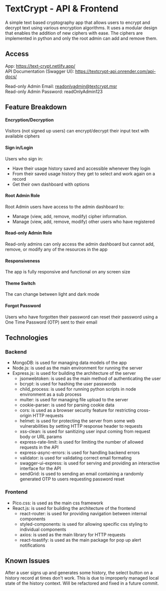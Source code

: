 # TextCrypt - API & Frontend

A simple text based cryptography app that allows users to encrypt and decrypt text using various encryption algorithms. It uses a modular design that enables the addition of new ciphers with ease. The ciphers are implemented in python and only the root admin can add and remove them.

## Access

App: https://text-crypt.netlify.app/
<br>
API Documentation (Swagger UI): https://textcrypt-api.onrender.com/api-docs/

Read-only Admin Email: readonlyadmin@textcrypt.msr
<br>
Read-only Admin Password: readOnlyAdmin123

## Feature Breakdown

#### Encryption/Decryption
Visitors (not signed up users) can encrypt/decrypt their input text with available ciphers

#### Sign in/Login
Users who sign in:
- Have their usage history saved and accessible whenever they login
- From their saved usage history they get to select and work again on a record
- Get their own dashboard with options

#### Root Admin Role
Root Admin users have access to the admin dashboard to:
- Manage (view, add, remove, modify) cipher information.
- Manage (view, add, remove, modify) other users who have registered

#### Read-only Admin Role
Read-only admins can only access the admin dashboard but cannot add, remove, or modify any of the resources in the app

#### Responsiveness
The app is fully responsive and functional on any screen size

#### Theme Switch
The can change between light and dark mode

#### Forgot Password
Users who have forgotten their password can reset their password using a One Time Password (OTP) sent to their email

## Technologies

### Backend

- MongoDB: is used for managing data models of the app
- Node.js: is used as the main environment for running the server
- Express.js: is used for building the architecture of the server
  - jsonwebtoken: is used as the main method of authenticating the user
  - bcrypt: is used for hashing the user passwords
  - child_process: is used for running python scripts in node environment as a sub process
  - multer: is used for managing file upload to the server
  - cookie-parser: is used for parsing cookie data
  - cors: is used as a browser security feature for restricting cross-origin HTTP requests
  - helmet: is used for protecting the server from some web vulnerabilities by setting HTTP response header to requests
  - xss-clean: is used for sanitizing user input coming from request body or URL params
  - express-rate-limit: is used for limiting the number of allowed requests in the API
  - express-async-errors: is used for handling backend errors
  - validator: is used for validating correct email formating
  - swagger-ui-express: is used for serving and providing an interactive interface for the API
  - sendGrid: is used to sending an email containing a randomly generated OTP to users requesting password reset

### Frontend

- Pico.css: is used as the main css framework
- React.js: is used for building the architecture of the frontend
  - react-router: is used for providing navigation between internal components
  - styled-components: is used for allowing specific css styling to individual components 
  - axios: is used as the main library for HTTP requests
  - react-toastify: is used as the main package for pop up alert notifications

## Known Issues
After a user signs up and generates some history, the select button on a history record at times don't work. This is due to improperly managed local state of the history context. Will be refactored and fixed in a future commit.
